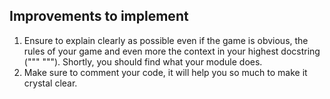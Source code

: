 ## Improvements to implement

1) Ensure to explain clearly as possible even if the game is obvious, the rules of your game and even more the context in your highest docstring (""" """). Shortly, you should find what your module does.
2) Make sure to comment your code, it will help you so much to make it crystal clear. 